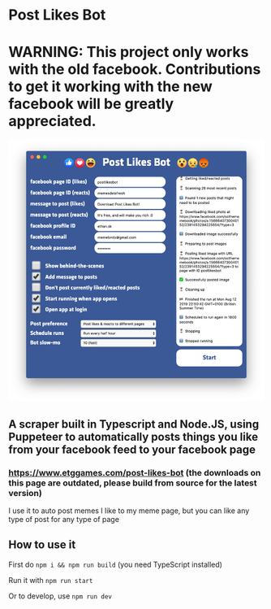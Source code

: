# Post Likes Bot

# WARNING: This project only works with the old facebook. Contributions to get it working with the new facebook will be greatly appreciated.

![Post Likes Bot](/resources/postlikesbot.png)

## A scraper built in Typescript and Node.JS, using Puppeteer to automatically posts things you like from your facebook feed to your facebook page

### https://www.etggames.com/post-likes-bot (the downloads on this page are outdated, please build from source for the latest version)

I use it to auto post memes I like to my meme page, but you can like any type of post for any type of page

## How to use it

First do `npm i && npm run build` (you need TypeScript installed)

Run it with `npm run start`

Or to develop, use `npm run dev`
